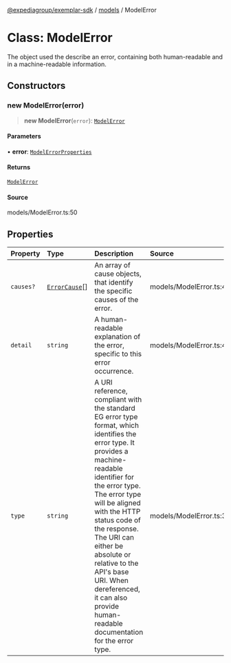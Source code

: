 [@expediagroup/exemplar-sdk](../../index.md) / [models](../index.md) / ModelError

# Class: ModelError

The object used the describe an error, containing both human-readable and in a machine-readable information.

## Constructors

### new ModelError(error)

> **new ModelError**(`error`): [`ModelError`](ModelError.md)

#### Parameters

• **error**: [`ModelErrorProperties`](../interfaces/ModelErrorProperties.md)

#### Returns

[`ModelError`](ModelError.md)

#### Source

models/ModelError.ts:50

## Properties

| Property | Type | Description | Source |
| :------ | :------ | :------ | :------ |
| `causes?` | [`ErrorCause`](ErrorCause.md)[] | An array of cause objects, that identify the specific causes of the error. | models/ModelError.ts:48 |
| `detail` | `string` | A human-readable explanation of the error, specific to this error occurrence. | models/ModelError.ts:40 |
| `type` | `string` | A URI reference, compliant with the standard EG error type format, which identifies the error type. It provides a machine-readable identifier for the error type. The error type will be aligned with the HTTP status code of the response. The URI can either be absolute or relative to the API\'s base URI. When dereferenced, it can also provide human-readable documentation for the error type. | models/ModelError.ts:35 |
